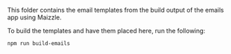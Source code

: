 This folder contains the email templates from the build output of the emails app using Maizzle.

To build the templates and have them placed here, run the following:

```
npm run build-emails
```
